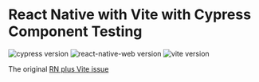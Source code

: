 # React Native with Vite with Cypress Component Testing

![cypress version](https://img.shields.io/badge/cypress-12.5.1-brightgreen) ![react-native-web version](https://img.shields.io/badge/react--native--web-0.18.2-brightgreen) ![vite version](https://img.shields.io/badge/vite-4.1.0-brightgreen)

The original [RN plus Vite issue](https://github.com/vitejs/vite/discussions/8195)
